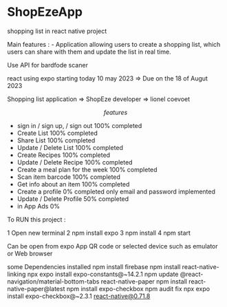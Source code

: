 # ShopEzeApp
shopping list in react native project

Main features : - Application allowing users to create a shopping list, which users can share with them and update the list in real time.

Use API for bardfode scaner 

react using expo starting today 10 may 2023 => Due on the 18 of Augut 2023

Shopping list application => ShopEze    developer => lionel coevoet 

$$ features $$ 
- sign in  / sign up, / sign out        100% completed
- Create List                           100% completed
- Share List                            100% completed
- Update / Delete List                  100% completed
- Create Recipes                        100% completed
- Update / Delete Recipe                100% completed
- Create a meal plan for the week       100% completed 
- Scan item barcode                     100% completed
- Get info about an item                100% completed
- Create a profile                      0% completed   only email and password implemented 
- Update / Delete Profile               50% completed
- in App Ads                            0%



To RUN this project :

1 Open new terminal 
2 npm install expo
3 npm install
4 npm start

Can be open from expo App QR code or selected device such as emulator or Web browser 



some Dependencies installed 
npm install firebase
npm install react-native-linking
npx expo install expo-constants@~14.2.1
npm update @react-navigation/material-bottom-tabs react-native-paper
npm install react-native-paper@latest
npm install expo-checkbox
npm audit fix
npx expo install expo-checkbox@~2.3.1 react-native@0.71.8


